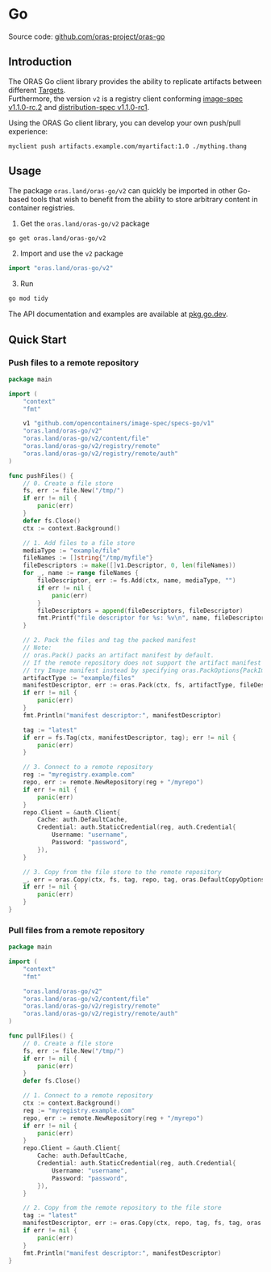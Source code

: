 # Go

Source code: [github.com/oras-project/oras-go](https://github.com/oras-project/oras-go)

## Introduction

The ORAS Go client library provides the ability to replicate artifacts between different [Targets](../#target).  
Furthermore, the version `v2` is a registry client conforming [image-spec v1.1.0-rc.2](https://github.com/opencontainers/image-spec/releases/tag/v1.1.0-rc2) and [distribution-spec v1.1.0-rc1](https://github.com/opencontainers/distribution-spec/blob/v1.1.0-rc1/spec.md).

Using the ORAS Go client library, you can develop your own push/pull experience:

```
myclient push artifacts.example.com/myartifact:1.0 ./mything.thang
```

## Usage

The package `oras.land/oras-go/v2` can quickly be imported in other Go-based tools that
wish to benefit from the ability to store arbitrary content in container registries.

1. Get the  `oras.land/oras-go/v2` package
```sh
go get oras.land/oras-go/v2
```

2. Import and use the `v2` package
```go
import "oras.land/oras-go/v2"
```

3. Run
```sh
go mod tidy
```

The API documentation and examples are available at [pkg.go.dev](https://pkg.go.dev/oras.land/oras-go/v2).

## Quick Start

### Push files to a remote repository

```go
package main

import (
	"context"
	"fmt"

	v1 "github.com/opencontainers/image-spec/specs-go/v1"
	"oras.land/oras-go/v2"
	"oras.land/oras-go/v2/content/file"
	"oras.land/oras-go/v2/registry/remote"
	"oras.land/oras-go/v2/registry/remote/auth"
)

func pushFiles() {
	// 0. Create a file store
	fs, err := file.New("/tmp/")
	if err != nil {
		panic(err)
	}
	defer fs.Close()
	ctx := context.Background()

	// 1. Add files to a file store
	mediaType := "example/file"
	fileNames := []string{"/tmp/myfile"}
	fileDescriptors := make([]v1.Descriptor, 0, len(fileNames))
	for _, name := range fileNames {
		fileDescriptor, err := fs.Add(ctx, name, mediaType, "")
		if err != nil {
			panic(err)
		}
		fileDescriptors = append(fileDescriptors, fileDescriptor)
		fmt.Printf("file descriptor for %s: %v\n", name, fileDescriptor)
	}

	// 2. Pack the files and tag the packed manifest
	// Note:
	// oras.Pack() packs an artifact manifest by default.
	// If the remote repository does not support the artifact manifest media type,
	// try Image manifest instead by specifying oras.PackOptions{PackImageManifest: true}.
	artifactType := "example/files"
	manifestDescriptor, err := oras.Pack(ctx, fs, artifactType, fileDescriptors, oras.PackOptions{})
	if err != nil {
		panic(err)
	}
	fmt.Println("manifest descriptor:", manifestDescriptor)

	tag := "latest"
	if err = fs.Tag(ctx, manifestDescriptor, tag); err != nil {
		panic(err)
	}

	// 3. Connect to a remote repository
	reg := "myregistry.example.com"
	repo, err := remote.NewRepository(reg + "/myrepo")
	if err != nil {
		panic(err)
	}
	repo.Client = &auth.Client{
		Cache: auth.DefaultCache,
		Credential: auth.StaticCredential(reg, auth.Credential{
			Username: "username",
			Password: "password",
		}),
	}

	// 3. Copy from the file store to the remote repository
	_, err = oras.Copy(ctx, fs, tag, repo, tag, oras.DefaultCopyOptions)
	if err != nil {
		panic(err)
	}
}

```

### Pull files from a remote repository

```go
package main

import (
	"context"
	"fmt"

	"oras.land/oras-go/v2"
	"oras.land/oras-go/v2/content/file"
	"oras.land/oras-go/v2/registry/remote"
	"oras.land/oras-go/v2/registry/remote/auth"
)

func pullFiles() {
	// 0. Create a file store
	fs, err := file.New("/tmp/")
	if err != nil {
		panic(err)
	}
	defer fs.Close()

	// 1. Connect to a remote repository
	ctx := context.Background()
	reg := "myregistry.example.com"
	repo, err := remote.NewRepository(reg + "/myrepo")
	if err != nil {
		panic(err)
	}
	repo.Client = &auth.Client{
		Cache: auth.DefaultCache,
		Credential: auth.StaticCredential(reg, auth.Credential{
			Username: "username",
			Password: "password",
		}),
	}

	// 2. Copy from the remote repository to the file store
	tag := "latest"
	manifestDescriptor, err := oras.Copy(ctx, repo, tag, fs, tag, oras.DefaultCopyOptions)
	if err != nil {
		panic(err)
	}
	fmt.Println("manifest descriptor:", manifestDescriptor)
}

```